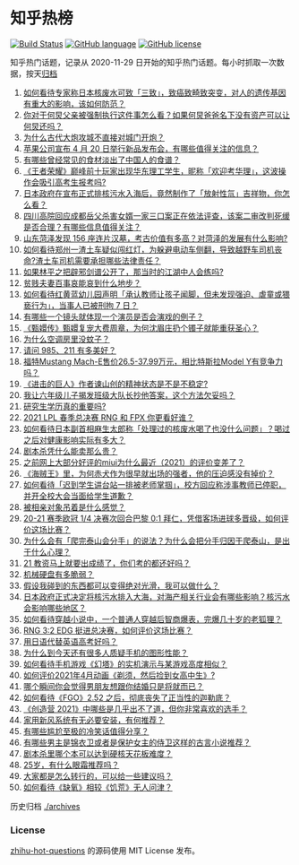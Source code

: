# 知乎热榜
[![Build Status](https://github.com/ToWeLong/zhihu-hot-questions/workflows/CI/badge.svg)](https://github.com/ToWeLong/zhihu-hot-questions/actions)
[![GitHub language](https://img.shields.io/badge/language-golang-orange.svg)](https://golang.org/)
[![GitHub license](https://img.shields.io/github/license/ToWeLong/zhihu-hot-questions)](https://github.com/ToWeLong/zhihu-hot-questions/blob/main/LICENSE)

知乎热门话题，记录从 2020-11-29 日开始的知乎热门话题。每小时抓取一次数据，按天[归档](./archives)

<!-- BEGIN -->

1. [如何看待专家称日本核废水可致「三致」，致癌致畸致突变，对人的遗传基因有重大的影响，该如何防范？](https://www.zhihu.com/question/454262625)
1. [你对于何炅父亲被强制执行这件事怎么看？如果何炅爸爸名下没有资产可以让何炅还吗？](https://www.zhihu.com/question/454384646)
1. [为什么古代大炮攻城不直接对城门开炮？](https://www.zhihu.com/question/363815303)
1. [苹果公司宣布 4 月 20 日举行新品发布会，有哪些值得关注的信息？](https://www.zhihu.com/question/454502427)
1. [有哪些曾经常见的食材淡出了中国人的食谱？](https://www.zhihu.com/question/49690737)
1. [《王者荣耀》巅峰前十玩家出现华东理工学生，昵称「欢迎考华理」，这波操作会吸引高考生报考吗?](https://www.zhihu.com/question/454324463)
1. [日本政府在宣布正式排核污水入海后，竟然制作了「放射性氚」吉祥物，你怎么看？](https://www.zhihu.com/question/454524195)
1. [四川高院回应成都岳父杀害女婿一家三口案正在依法评查，该案二审改判死缓是否合理？有哪些信息值得关注？](https://www.zhihu.com/question/454370183)
1. [山东菏泽发现 156 座连片汉墓，考古价值有多高？对菏泽的发展有什么影响?](https://www.zhihu.com/question/454325320)
1. [如何看待郑州一渣土车疑似闯红灯，为躲避电动车侧翻，导致越野车司机丧命?渣土车司机需要承担哪些法律责任？](https://www.zhihu.com/question/454243355)
1. [如果林平之把辟邪剑谱公开了，那当时的江湖中人会练吗?](https://www.zhihu.com/question/442262894)
1. [贫贱夫妻百事哀能哀到什么地步？](https://www.zhihu.com/question/363473759)
1. [如何看待红黄蓝幼儿园声明「承认教师让孩子闻脚，但未发现强迫、虐童或猥亵行为」，当事人已被刑拘 7 日？](https://www.zhihu.com/question/454413603)
1. [有哪些一个镜头就体现一个演员是否会演戏的例子？](https://www.zhihu.com/question/269939406)
1. [《甄嬛传》甄嬛复宠大费周章，为何沈眉庄扔个镯子就能重获圣心？](https://www.zhihu.com/question/454262368)
1. [为什么空调房里没蚊子？](https://www.zhihu.com/question/26007726)
1. [请问 985、211 有多美好？](https://www.zhihu.com/question/438353781)
1. [福特Mustang Mach-E售价26.5-37.99万元，相比特斯拉Model Y有竞争力吗？](https://www.zhihu.com/question/454461610)
1. [《进击的巨人》作者谏山创的精神状态是不是不稳定?](https://www.zhihu.com/question/453646269)
1. [我让六年级儿子揭发班级大队长抄他答案，这个方法欠妥吗？](https://www.zhihu.com/question/453509757)
1. [研究生学历真的重要吗?](https://www.zhihu.com/question/346149746)
1. [2021 LPL 春季总决赛 RNG 和 FPX 你更看好谁？](https://www.zhihu.com/question/454484375)
1. [如何看待日本副首相麻生太郎称「处理过的核废水喝了也没什么问题」？喝过之后对健康影响实际有多大？](https://www.zhihu.com/question/454532390)
1. [剧本杀凭什么能卖那么贵？](https://www.zhihu.com/question/448110702)
1. [之前网上大部分好评的miui为什么最近（2021）的评价变差了？](https://www.zhihu.com/question/452169697)
1. [《海贼王》里，为何赤犬作为很早就出场的强者，他的压迫感没有掉价？](https://www.zhihu.com/question/453269002)
1. [如何看待「迟到学生讲台站一排被老师掌掴」，校方回应称涉事教师已停职，并开全校大会当面给学生道歉？](https://www.zhihu.com/question/454399314)
1. [被相亲对象吊着是什么感觉？](https://www.zhihu.com/question/453284347)
1. [20-21 赛季欧冠 1/4 决赛次回合巴黎 0:1 拜仁，凭借客场进球多晋级，如何评价这场比赛？](https://www.zhihu.com/question/454514195)
1. [为什么会有「爬完泰山会分手」的说法？为什么会把分手归因于爬泰山，是出于什么心理？](https://www.zhihu.com/question/446705543)
1. [21 教资马上就要出成绩了，你们考的都还好吗？](https://www.zhihu.com/question/453523634)
1. [机械硬盘有多脆弱？](https://www.zhihu.com/question/23637714)
1. [假设我碰到的东西都可以变得绝对光滑，我可以做什么？](https://www.zhihu.com/question/449145769)
1. [日本政府正式决定将核污水排入大海，对海产相关行业会有哪些影响？核污水会影响哪些地区？](https://www.zhihu.com/question/454342216)
1. [如何看待穿越小说中，一个普通人穿越后智商爆表，完爆几十岁的老狐狸？](https://www.zhihu.com/question/376857581)
1. [RNG 3:2 EDG 挺进总决赛，如何评价这场比赛？](https://www.zhihu.com/question/454422605)
1. [用日语代替英语高考好吗？](https://www.zhihu.com/question/21682886)
1. [为什么到今天还有很多人质疑手机的图形性能？](https://www.zhihu.com/question/454232769)
1. [如何看待手机游戏《幻塔》的实机演示与某游戏高度相似？](https://www.zhihu.com/question/454407287)
1. [如何评价2021年4月动画《剃须，然后捡到女高中生》?](https://www.zhihu.com/question/433512952)
1. [哪个瞬间你会觉得男朋友想跟你结婚只是将就而已？](https://www.zhihu.com/question/331404742)
1. [如何看待《FGO》2.52 之后，彻底丧失了正当性的迦勒底？](https://www.zhihu.com/question/454419558)
1. [《创造营 2021》中哪些是几乎出不了道，但你非常喜欢的选手？](https://www.zhihu.com/question/449794371)
1. [家用新风系统有无必要安装，有何推荐？](https://www.zhihu.com/question/28529319)
1. [有哪些尴尬至极的冷笑话值得分享？](https://www.zhihu.com/question/446904535)
1. [有哪些男主是锦衣卫或者是保护女主的侍卫这样的古言小说推荐？](https://www.zhihu.com/question/323290596)
1. [剧本杀里哪个本可以达到硬核天花板难度？](https://www.zhihu.com/question/451851190)
1. [25岁，有什么眼霜推荐吗？](https://www.zhihu.com/question/31309604)
1. [大家都是怎么转行的，可以给一些建议吗？](https://www.zhihu.com/question/355823917)
1. [如何看待《缺氧》相较《饥荒》无人问津？](https://www.zhihu.com/question/280310660)

<!-- END -->

历史归档 [./archives](./archives)


### License
[zhihu-hot-questions](https://github.com/towelong/zhihu-hot-questions) 的源码使用 MIT License 发布。